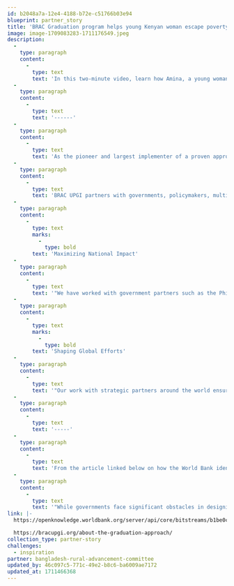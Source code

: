 ```yaml
---
id: b2048a7a-12e4-4188-b72e-c51766b03e94
blueprint: partner_story
title: 'BRAC Graduation program helps young Kenyan woman escape poverty...'
image: image-1709083283-1711176549.jpeg
description:
  -
    type: paragraph
    content:
      -
        type: text
        text: 'In this two-minute video, learn how Amina, a young woman in Kenya, successfully and happily escapes poverty through the BRAC Ultra-Poor Graduation program: https://www.youtube.com/watch?v=6d7C9X7WXjY.    '
  -
    type: paragraph
    content:
      -
        type: text
        text: '------'
  -
    type: paragraph
    content:
      -
        type: text
        text: 'As the pioneer and largest implementer of a proven approach, BRAC has already reached over 2.1 million households in Bangladesh, empowering 95 percent of participants to “graduate” from extreme poverty. With our track record of success, we are well-positioned to expand our operations and impact.'
  -
    type: paragraph
    content:
      -
        type: text
        text: 'BRAC UPGI partners with governments, policymakers, multilaterals, and civil society to expand adoption of our proven approach worldwide and enact local and global policy changes that better serve people living in extreme poverty:'
  -
    type: paragraph
    content:
      -
        type: text
        marks:
          -
            type: bold
        text: 'Maximizing National Impact'
  -
    type: paragraph
    content:
      -
        type: text
        text: '"We have worked with government partners such as the Philippines, Kenya, Zambia, India, and Pakistan to adapt and integrate our approach into existing programs and policies and with civil society and local communities to sustain local efforts to eradicate extreme poverty.'
  -
    type: paragraph
    content:
      -
        type: text
        marks:
          -
            type: bold
        text: 'Shaping Global Efforts'
  -
    type: paragraph
    content:
      -
        type: text
        text: '"Our work with strategic partners around the world ensures global and regional policies and programs focus on the needs of people living in extreme poverty."'
  -
    type: paragraph
    content:
      -
        type: text
        text: '-----'
  -
    type: paragraph
    content:
      -
        type: text
        text: 'From the article linked below on how the World Bank identifies programs for people living in poverty. BRAC is a major partner across the world in doing so. The video link also helps to explain.'
  -
    type: paragraph
    content:
      -
        type: text
        text: '"While governments face significant obstacles in designing and delivering approaches for people living in extreme poverty, a substantial body of research shows that programs can achieve transformative impact by addressing the socioeconomic barriers that often exclude this population. An increasing number of governments are adopting and scaling economic inclusion programs, including Graduation programs, to address the multidimensional vulnerabilities of people living in extreme poverty. By integrating the Graduation approach into their poverty reduction initiatives, governments can increase the impact and scale of their initiatives by investing in the systems, processes, and capacities needed to reach those furthest behind and deliver multidimensional, timebound, and sequenced program interventions. This In Practice paper shares insights and learning from four non-governmental organizations on the potential to scale up government-led Graduation programs for people living in extreme poverty. It contributes to the growing policy space around economic inclusion and identifies good practices for designing and implementing government-led Graduation programs. It makes recommendations and identifies key considerations for governments on how to identify, reach, and deliver impactful programming to individuals and households facing socioeconomic exclusion and marginalization."'
link: |-
  https://openknowledge.worldbank.org/server/api/core/bitstreams/b1be0c9c-3984-41cd-b673-6ef1de870c33/content

  https://bracupgi.org/about-the-graduation-approach/
collection_type: partner-story
challenges:
  - inspiration
partner: bangladesh-rural-advancement-committee
updated_by: 46c097c5-771c-49e2-b8c6-ba6009ae7172
updated_at: 1711466368
---
```

